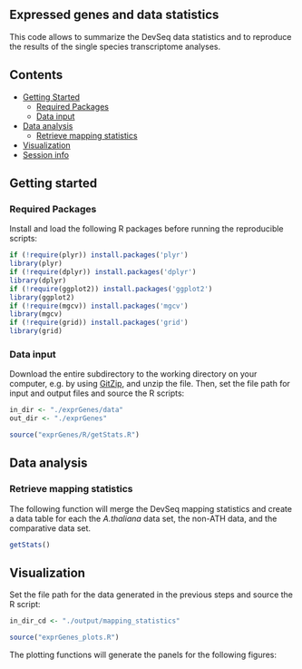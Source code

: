 
## Expressed genes and data statistics

This code allows to summarize the DevSeq data statistics and to reproduce the results of the single species transcriptome analyses. 


## Contents

* [Getting Started](#getting-started)
  * [Required Packages](#required-packages)
  * [Data input](#data-input)
* [Data analysis](#data-analysis)
  * [Retrieve mapping statistics](#retrieve-mapping-statistics)
* [Visualization](#visualization)
* [Session info](#session-info)


## Getting started


### Required Packages
Install and load the following R packages before running the reproducible scripts:

```R
if (!require(plyr)) install.packages('plyr')
library(plyr)
if (!require(dplyr)) install.packages('dplyr')
library(dplyr)
if (!require(ggplot2)) install.packages('ggplot2')
library(ggplot2)
if (!require(mgcv)) install.packages('mgcv')
library(mgcv)
if (!require(grid)) install.packages('grid')
library(grid)

```

### Data input
Download the entire subdirectory to the working directory on your computer, e.g. by using [GitZip](http://kinolien.github.io/gitzip/), and unzip the file. Then, set the file path for input and output files and source the R scripts: 

```R
in_dir <- "./exprGenes/data"
out_dir <- "./exprGenes"

source("exprGenes/R/getStats.R")

```

## Data analysis

### Retrieve mapping statistics

The following function will merge the DevSeq mapping statistics and create a data table for each the _A.thaliana_ data set, the non-ATH data, and the comparative data set. 

```R
getStats()

```

## Visualization

Set the file path for the data generated in the previous steps and source the R script:

```R
in_dir_cd <- "./output/mapping_statistics"

source("exprGenes_plots.R")

```

The plotting functions will generate the panels for the following figures:
